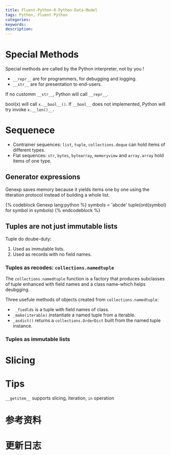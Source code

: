 ```yaml
---
title: Fluent-Python-0-Python-Data-Model
tags: Python, Fluent Python
categories: 
keywords:
description:
---
```



# Special Methods 

Special methods are called by the Python interpreter, not by you !

- `__repr__` are for programmers, for debugging and logging.
- `__str__` are for presentation to  end-users.

If no customm `__str__`, Python will call `__repr__`.

bool(x) will call `x.__bool__()`. If `__bool__` does not implemented, Python will try invoke `x.__len()__`. 

# Sequenece

- Contrainer sequences: `list`, `tuple`, `collections.deque` can hold items of different types.
- Flat sequences: `str`, `bytes`, `bytearray`, `memoryview` and `array.array` hold items of one type.


## Generator expressions

Genexp saves memory because it yields items one by one using the itteration protocol instead of building a whole list.


{% codeblock Genexp lang:python %}
symbols = 'abcde'
tuple(ord(symbol) for symbol in symbols)
{% endcodeblock %}

## Tuples are not just immutable lists

Tuple do doube-duty:

1. Used as immutable lists.
2. Used as records with no field names.

### Tuples as recodes: `collections.namedtuple`

The `collections.namedtuple` function is a factory that produces subclasses of tuple enhanced with field names and a class name-which helps deubgging.

Three usefule methods of objects created from `collections.namedtuple`:

- ` _fiedlds` is a tuple with field names of class.
- `_make(iterable)` instantiate a named tuple from a iterable.
- `_asdict()` returns a `collections.OrderDict` built from the named tuple instance.

### Tuples as immutable lists


# Slicing

# Tips

`__getitem__` supports slicing, iteration, `in` operation



# 参考资料

# 更新日志
